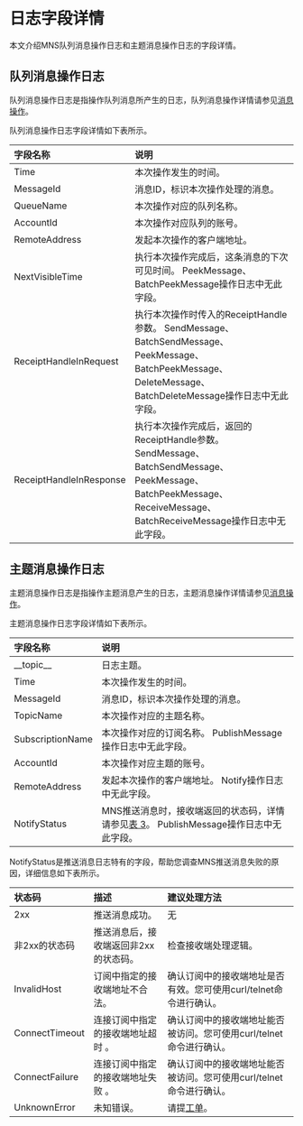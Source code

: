 # 日志字段详情

本文介绍MNS队列消息操作日志和主题消息操作日志的字段详情。

## 队列消息操作日志

队列消息操作日志是指操作队列消息所产生的日志，队列消息操作详情请参见[消息操作]()。

队列消息操作日志字段详情如下表所示。

|字段名称|说明|
|:---|:-|
|Time|本次操作发生的时间。|
|MessageId|消息ID，标识本次操作处理的消息。|
|QueueName|本次操作对应的队列名称。|
|AccountId|本次操作对应队列的账号。|
|RemoteAddress|发起本次操作的客户端地址。|
|NextVisibleTime|执行本次操作完成后，这条消息的下次可见时间。 PeekMessage、BatchPeekMessage操作日志中无此字段。 |
|ReceiptHandleInRequest|执行本次操作时传入的ReceiptHandle参数。 SendMessage、BatchSendMessage、PeekMessage、BatchPeekMessage、DeleteMessage、BatchDeleteMessage操作日志中无此字段。 |
|ReceiptHandleInResponse|执行本次操作完成后，返回的ReceiptHandle参数。 SendMessage、BatchSendMessage、PeekMessage、BatchPeekMessage、ReceiveMessage、BatchReceiveMessage操作日志中无此字段。 |

## 主题消息操作日志

主题消息操作日志是指操作主题消息产生的日志，主题消息操作详情请参见[消息操作]()。

主题消息操作日志字段详情如下表所示。

|字段名称|说明|
|:---|:-|
|\_\_topic\_\_|日志主题。|
|Time|本次操作发生的时间。|
|MessageId|消息ID，标识本次操作处理的消息。|
|TopicName|本次操作对应的主题名称。|
|SubscriptionName|本次操作对应的订阅名称。 PublishMessage操作日志中无此字段。 |
|AccountId|本次操作对应主题的账号。|
|RemoteAddress|发起本次操作的客户端地址。 Notify操作日志中无此字段。 |
|NotifyStatus|MNS推送消息时，接收端返回的状态码，详情请参见[表 3](#table_mow_q12_m1v)。 PublishMessage操作日志中无此字段。 |

NotifyStatus是推送消息日志特有的字段，帮助您调查MNS推送消息失败的原因，详细信息如下表所示。

|状态码|描述|建议处理方法|
|:--|:-|:-----|
|2xx|推送消息成功。|无|
|非2xx的状态码|推送消息后，接收端返回非2xx的状态码。|检查接收端处理逻辑。|
|InvalidHost|订阅中指定的接收端地址不合法。|确认订阅中的接收端地址是否有效。您可使用curl/telnet命令进行确认。|
|ConnectTimeout|连接订阅中指定的接收端地址超时 。|确认订阅中的接收端地址能否被访问。您可使用curl/telnet命令进行确认。|
|ConnectFailure|连接订阅中指定的接收端地址失败 。|确认订阅中的接收端地址能否被访问。您可使用curl/telnet命令进行确认。|
|UnknownError|未知错误。|请提[工单](https://ticket-intl.console.aliyun.com/?accounttraceid=1cefa9e8cfb541609e124e8aa5a75e7bnltp#/ticket/add/?productId=1212)。|

